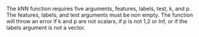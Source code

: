 The kNN function requires five arguments, features, labels, test, k, and p. The features, labels, and test 
arguments must be non empty. The function will throw an error if k and p are not scalars, if p is not 1,2 or Inf, 
or if the labels argument is not a vector. 
